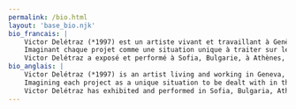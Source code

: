 ```yaml
---
permalink: /bio.html
layout: 'base_bio.njk'
bio_francais: |
    Victor Delétraz (*1997) est un artiste vivant et travaillant à Genève.Il est récemment diplômé d'un master en arts visuels (Work.Master pratiques artistiques contemporaines) à la HEAD–Genève. Sa pratique s'articule autour de la sculpture, l'écriture, la musique,la vidéo, la peinture et la performance.
    Imaginant chaque projet comme une situation unique à traiter sur le moment, son travail interroge le monde qui l'entoure, transformant des objets du quotidien et leur sens pour amener à d'autres narrations et écritures, absurdes et engagées. Ses installations intègrent souvent des objets aux typologies et origines diverses mêlant peintures, accessoires, objets en mouvement, objets aux potentiels performatifs, à activer/désactiver. Les sculptures ne sont pas fixées, évoluent dans le temps, sont re-transformées pour des expositions futures créant ainsi un corpus propre à l'artiste, un vocabulaire commun jouant sur la répétition. Ses performances abordent des notions d'échec, de vulnérabilité, le tout teinté d'humour, d'absurdité, de gestes bancals et d'improvisation. Tout part d'un regard, dans la rue ou sur internet. Les images ou objets sont collectionnés, réinterprété, modifié, influencent des fictions que l'artiste développe pour chacun de ses projets.
    Victor Delétraz a exposé et performé à Sofia, Bulgarie, à Athènes, Grèce, à la 4e et 5e Biennale des espaces d'art indépendant de Genève et prépare sa première exposition personnelle à l'espace Zabriskie à Genève curaté par Limbo Space pour début novembre 2023.
bio_anglais: |
    Victor Delétraz (*1997) is an artist living and working in Geneva, who recently graduated from the HEAD-Geneva with a Master's degree in visual arts (Work.Master pratiques artistiques contemporaines). His practice revolves around sculpture, writing, music, video, painting and performance.
    Imagining each project as a unique situation to be dealt with in the moment, his work questions the world around him, transforming everyday objects and their meaning to lead to other narratives and writings, both absurd and engaged. Her installations often incorporate objects of diverse typologies and origins, mixing paintings, accessories, moving objects and objects with performative potential, to be activated/deactivated. The sculptures are not fixed, but evolve over time, being re-transformed for future exhibitions, creating a body of work specific to the artist, a common vocabulary that plays on repetition. Her performances address notions of failure and vulnerability, tinged with humor, absurdity, wobbly gestures and improvisation. Everything starts with a glance, in the street or on the Internet. Images and objects are collected, reinterpreted and modified, influencing the fictions that the artist develops for each of his projects.  
    Victor Delétraz has exhibited and performed in Sofia, Bulgaria, Athens, Greece, at the 4th and 5th Biennale des espaces d'art indépendant de Genève and is preparing his first solo show at Espace Zabriskie in Geneva, curated by Limbo Space, for early November 2023.
---
```



